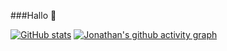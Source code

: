 ###Hallo 👋
<!--
**JonathanPA12/JonathanPA12** is a ✨ _special_ ✨ repository because its `README.md` (this file) appears on your GitHub profile.

Here are some ideas to get you started:

- 🔭 I’m currently working on ...
- 🌱 I’m currently learning ...
- 👯 I’m looking to collaborate on ...
- 🤔 I’m looking for help with ...
- 💬 Ask me about ...
- 📫 How to reach me: ...
- 😄 Pronouns: ...
- ⚡ Fun fact: ...
-->
[![GitHub stats](https://github-readme-stats.vercel.app/api?username=JonathanPA12)](https://github.com/JonathanPA12/github-readme-stats)
[![Jonathan's github activity graph](https://github-readme-activity-graph.cyclic.app/graph?username=7oSkaaa&theme=github	)](https://github.com/JonathanPA12/github-readme-activity-graph)
